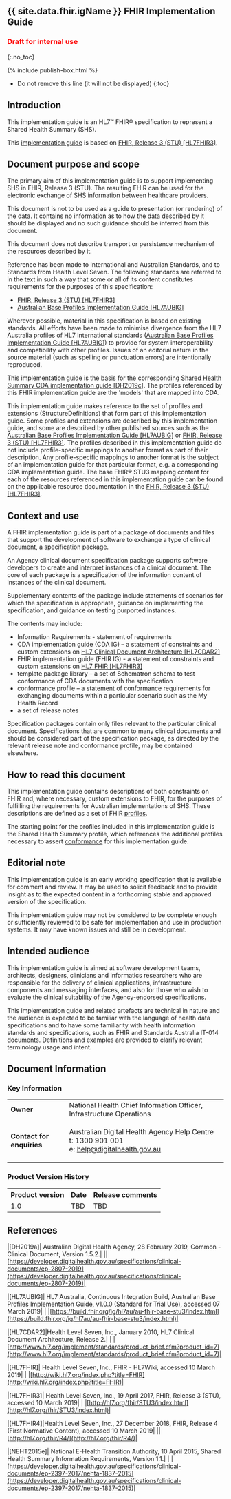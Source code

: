 ## {{ site.data.fhir.igName }} FHIR Implementation Guide
<h3 style="color:#ff0000;">Draft for internal use</h3>
{:.no_toc}

{% include publish-box.html %}
<!-- TOC  the css styling for this is \pages\assets\css\project.css under 'markdown-toc'-->
* Do not remove this line (it will not be displayed)
{:toc}
<!-- end TOC -->

## Introduction

This implementation guide is an HL7&#8482; FHIR&#xae; specification to represent a Shared Health Summary (SHS).

This [implementation guide](http://hl7.org/fhir/STU3/implementationguide.html#scope) is based on [FHIR, Release 3 (STU) [HL7FHIR3]](#HL7FHIR3).


## Document purpose and scope

The primary aim of this implementation guide is to support implementing SHS in FHIR, Release 3 (STU). The resulting FHIR can be used for the electronic exchange of SHS information between healthcare providers.

This document is not to be used as a guide to presentation (or rendering) of the data. It contains no information as to how the data described by it should be displayed and no such guidance should be inferred from this document.

This document does not describe transport or persistence mechanism of the resources described by it.

Reference has been made to International and Australian Standards, and to Standards from Health Level Seven. The following standards are referred to in the text in such a way that some or all of its content constitutes requirements for the purposes of this specification:
* [FHIR, Release 3 (STU) [HL7FHIR3]](#HL7FHIR3)
* [Australian Base Profiles Implementation Guide [HL7AUBIG]](#HL7AUBIG)

Wherever possible, material in this specification is based on existing standards. All efforts have been made to minimise divergence from the HL7 Australia profiles of HL7 International standards ([Australian Base Profiles Implementation Guide [HL7AUBIG]](#HL7AUBIG)) to provide for system interoperability and compatibility with other profiles. Issues of an editorial nature in the source material (such as spelling or punctuation errors) are intentionally reproduced.

This implementation guide is the basis for the corresponding [Shared Health Summary CDA implementation guide [DH2019c]](#DH2019c). The profiles referenced by this FHIR implementation guide are the 'models' that are mapped into CDA.

This implementation guide makes reference to the set of profiles and extensions (StructureDefinitions) that form part of this implementation guide. Some profiles and extensions are described by this implementation guide, and some are described by other published sources such as the [Australian Base Profiles Implementation Guide [HL7AUBIG]](#HL7AUBIG) or [FHIR, Release 3 (STU) [HL7FHIR3]](#HL7FHIR3). The profiles described in this implementation guide do not include profile-specific mappings to another format as part of their description. Any profile-specific mappings to another format is the subject of an implementation guide for that particular format, e.g. a corresponding CDA implementation guide. The base FHIR® STU3 mapping content for each of the resources referenced in this implementation guide can be found on the applicable resource documentation in the [FHIR, Release 3 (STU) [HL7FHIR3]](#HL7FHIR3).


## Context and use
A FHIR implementation guide is part of a package of documents and files that support the development of software to exchange a type of clinical document, a specification package.

An Agency clinical document specification package supports software developers to create and interpret instances of a clinical document. The core of each package is a specification of the information content of instances of the clinical document.

Supplementary contents of the package include statements of scenarios for which the specification is appropriate, guidance on implementing the specification, and guidance on testing purported instances.

The contents may include:
* Information Requirements - statement of requirements
* CDA implementation guide (CDA IG) – a statement of constraints and custom extensions on [HL7 Clinical Document Architecture [HL7CDAR2]](#HL7CDAR2)
* FHIR implementation guide (FHIR IG) - a statement of constraints and custom extensions on [HL7 FHIR [HL7FHIR3]](#HL7FHIR3)
* template package library – a set of Schematron schema to test conformance of CDA documents with the specification
* conformance profile – a statement of conformance requirements for exchanging documents within a particular scenario such as the My Health Record
* a set of release notes

Specification packages contain only files relevant to the particular clinical document. Specifications that are common to many clinical documents and should be considered part of the specification package, as directed by the relevant release note and conformance profile, may be contained elsewhere.

## How to read this document
This implementation guide contains descriptions of both constraints on FHIR and, where necessary, custom extensions to FHIR, for the purposes of fulfilling the requirements for Australian implementations of SHS. These descriptions are defined as a set of FHIR [profiles](http://hl7.org/fhir/stu3/profiling.html).  

The starting point for the profiles included in this implementation guide is the Shared Health Summary profile, which references the additional profiles necessary to assert [conformance](conformance.html) for this implementation guide.

## Editorial note
This implementation guide is an early working specification that is available for comment and review. It may be used to solicit feedback and to provide insight as to the expected content in a forthcoming stable and approved version of the specification.

This implementation guide may not be considered to be complete enough or sufficiently reviewed to be safe for implementation and use in production systems. It may have known issues and still be in development.

## Intended audience
This implementation guide is aimed at software development teams, architects, designers, clinicians and informatics researchers who are responsible for the delivery of clinical applications, infrastructure components and messaging interfaces, and also for those who wish to evaluate the clinical suitability of the Agency-endorsed specifications.

This implementation guide and related artefacts are technical in nature and the audience is expected to be familiar with the language of health data specifications and to have some familiarity with health information standards and specifications, such as FHIR and Standards Australia IT-014 documents. Definitions and examples are provided to clarify relevant terminology usage and intent.
 
## Document Information
 
### Key Information
 
<table class="list" width="100%" cellspacing="6">
    <tbody>
        <tr>
            <td><b>Owner</b></td>
            <td>National Health Chief Information Officer, Infrastructure Operations</td>
        </tr>
        <tr>
            <td><b>Contact for enquiries</b></td>
            <td>
                <p>Australian Digital Health Agency Help Centre <br />
                t:   1300 901 001<br />
                e:  <a href ="mailto:help@digitalhealth.gov.au">help@digitalhealth.gov.au</a></p>   
            </td>
        </tr>
    </tbody>
</table>
 
### Product Version History
<table class="list" width="100%" cellspacing="6">
    <tbody>
        <tr>
            <th>Product version</th>
            <th>Date</th>
            <th>Release comments</th>
        </tr>
        <tr>
            <td>1.0</td>
            <td>TBD</td>
            <td>TBD</td>
        </tr>
    </tbody>
</table>

## References

|[<a name="DH2019a">DH2019a</a>]| Australian Digital Health Agency, 28 February 2019, Common - Clinical Document, Version 1.5.2.|
||[https://developer.digitalhealth.gov.au/specifications/clinical-documents/ep-2807-2019](https://developer.digitalhealth.gov.au/specifications/clinical-documents/ep-2807-2019)|

<!--|[<a name="DH2019c">DH2019c</a>]| Australian Digital Health Agency, Not yet published, Shared Health Summary CDA Implementation Guide, Version 2.0.|
| |[https://developer.digitalhealth.gov.au/specifications/clinical-documents](https://developer.digitalhealth.gov.au/specifications/clinical-documents)|-->

|[<a name="HL7AUBIG">HL7AUBIG</a>]| HL7 Australia, Continuous Integration Build, Australian Base Profiles Implementation Guide, v1.0.0 (Standard for Trial Use), accessed 07 March 2019|
| |[https://build.fhir.org/ig/hl7au/au-fhir-base-stu3/index.html](https://build.fhir.org/ig/hl7au/au-fhir-base-stu3/index.html)|

|[<a name="HL7CDAR2">HL7CDAR2</a>]|Health Level Seven, Inc., January 2010, HL7 Clinical Document Architecture, Release 2.|
| |[http://www.hl7.org/implement/standards/product_brief.cfm?product_id=7](http://www.hl7.org/implement/standards/product_brief.cfm?product_id=7)|

|[<a name="HL7FHIR">HL7FHIR</a>]| Health Level Seven, Inc., FHIR - HL7Wiki, accessed 10 March 2019|
| |[http://wiki.hl7.org/index.php?title=FHIR](http://wiki.hl7.org/index.php?title=FHIR)|

|[<a name="HL7FHIR3">HL7FHIR3</a>]| Health Level Seven, Inc., 19 April 2017, FHIR, Release 3 (STU), accessed 10 March 2019|
| |[http://hl7.org/fhir/STU3/index.html](http://hl7.org/fhir/STU3/index.html)|

|[<a name="HL7FHIR4">HL7FHIR4</a>]|Health Level Seven, Inc., 27 December 2018, FHIR, Release 4 (First Normative Content), accessed 10 March 2019|
||[http://hl7.org/fhir/R4/](http://hl7.org/fhir/R4/)|
  
|[<a name="NEHT2015e">NEHT2015e</a>]| National E-Health Transition Authority, 10 April 2015, Shared Health Summary Information Requirements, Version 1.1.|
| |[https://developer.digitalhealth.gov.au/specifications/clinical-documents/ep-2397-2017/nehta-1837-2015](https://developer.digitalhealth.gov.au/specifications/clinical-documents/ep-2397-2017/nehta-1837-2015)|